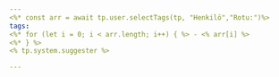 ```yaml
---
<%* const arr = await tp.user.selectTags(tp, "Henkilö","Rotu:")%>
tags:
<%* for (let i = 0; i < arr.length; i++) { %> - <% arr[i] %> 
<%* } %>
<% tp.system.suggester %>

---
```


